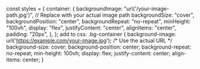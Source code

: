 const styles = {
  container: {
    backgroundImage: "url('/your-image-path.jpg')", // Replace with your actual image path
    backgroundSize: "cover",
    backgroundPosition: "center",
    backgroundRepeat: "no-repeat",
    minHeight: "100vh",
    display: "flex",
    justifyContent: "center",
    alignItems: "center",
    padding: "20px",
  },
};
add to css:
.bg-container {
  background-image: url('https://example.com/your-image.jpg'); /* Use the actual URL */
  background-size: cover;
  background-position: center;
  background-repeat: no-repeat;
  min-height: 100vh;
  display: flex;
  justify-content: center;
  align-items: center;
}
